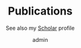 ---
widget: pages

# This file represents a page section.
headless: true

author: admin

# Order that this section appears on the page.
weight: 20

title: Publications
subtitle: 'See also my [Scholar](https://scholar.google.com/citations?user=EoqJPLsAAAAJ&hl=en) profile'

content:
  # Filter on criteria
  filters:
    folders:
      - publications
    tag: ''
    category: ''
    publication_type: ''
    author: ''
    exclude_featured: false
    exclude_future: false
    exclude_past: false
  # default_button_index: 0
  # buttons:
  #   - name: All
  #     tags: '*'
  #   - name: Conference
  #     tag: Conference
  #   - name: Journal
  #     tag: Journal
  # Choose how many pages you would like to display (0 = all pages)
  count: 0
  # Choose how many pages you would like to offset by
  offset: 0
  # Page order: descending (desc) or ascending (asc) date.
  # order: desc
  sort_by: 'Date'
design:
  # Choose a view for the listings:
  view: citation
  columns: '1'
---